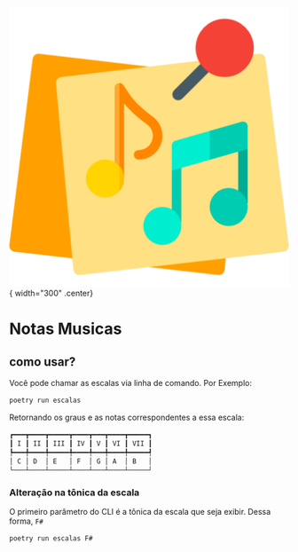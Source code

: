 ![logo do projeto](assets/logo.png){ width="300" .center}
# Notas Musicas

## como usar?

Você pode chamar as escalas via linha de comando. Por Exemplo:

```bash
poetry run escalas
```
Retornando os graus e as notas correspondentes a essa escala:

```
┏━━━┳━━━━┳━━━━━┳━━━━┳━━━┳━━━━┳━━━━━┓
┃ I ┃ II ┃ III ┃ IV ┃ V ┃ VI ┃ VII ┃
┡━━━╇━━━━╇━━━━━╇━━━━╇━━━╇━━━━╇━━━━━┩
│ C │ D  │ E   │ F  │ G │ A  │ B   │
└───┴────┴─────┴────┴───┴────┴─────┘

```

### Alteração na tônica da escala

O primeiro parâmetro do CLI é a tônica da escala que seja exibir. 
Dessa forma, `F#`
```bash
poetry run escalas F#
```
